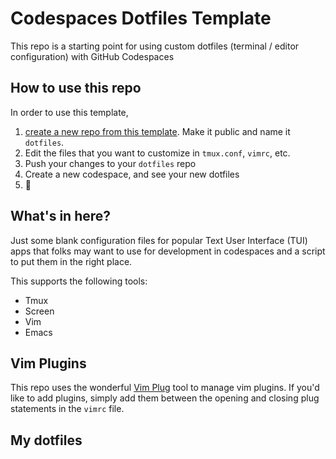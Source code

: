 # Codespaces Dotfiles Template

This repo is a starting point for using custom dotfiles (terminal / editor configuration) with GitHub Codespaces

## How to use this repo

In order to use this template, 

1. [create a new repo from this template](https://github.com/cwndrws/codespaces-dotfiles-template/generate). Make it public and name it `dotfiles`.
1. Edit the files that you want to customize in `tmux.conf`, `vimrc`, etc.
1. Push your changes to your `dotfiles` repo
1. Create a new codespace, and see your new dotfiles
1. 🍾

## What's in here?

Just some blank configuration files for popular Text User Interface (TUI) apps that folks may want to use for development in codespaces and a script to put them in the right place.

This supports the following tools:

* Tmux
* Screen
* Vim
* Emacs

## Vim Plugins

This repo uses the wonderful [Vim Plug](https://github.com/junegunn/vim-plug) tool to manage vim plugins. If you'd like to add plugins, simply add them between the opening and closing plug statements in the `vimrc` file.

## My dotfiles
